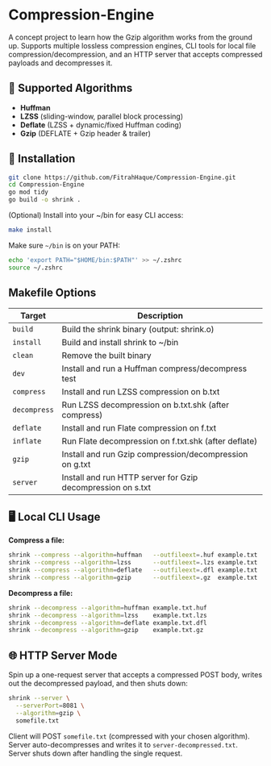 # Compression-Engine

A concept project to learn how the Gzip algorithm works from the ground up. Supports multiple lossless compression engines, CLI tools for local file compression/decompression, and an HTTP server that accepts compressed payloads and decompresses it.

## 🔧 Supported Algorithms

- **Huffman**
- **LZSS** (sliding-window, parallel block processing)
- **Deflate** (LZSS + dynamic/fixed Huffman coding)
- **Gzip** (DEFLATE + Gzip header & trailer)

## 🚀 Installation

```sh
git clone https://github.com/FitrahHaque/Compression-Engine.git
cd Compression-Engine
go mod tidy
go build -o shrink .
```

(Optional) Install into your ~/bin for easy CLI access:
```sh
make install
```

Make sure `~/bin` is on your PATH:
```sh
echo 'export PATH="$HOME/bin:$PATH"' >> ~/.zshrc
source ~/.zshrc
```

## Makefile Options

| Target      | Description                                                      |
|-------------|------------------------------------------------------------------|
| `build`     | Build the shrink binary (output: shrink.o)                       |
| `install`   | Build and install shrink to ~/bin                                |
| `clean`     | Remove the built binary                                          |
| `dev`       | Install and run a Huffman compress/decompress test               |
| `compress`  | Install and run LZSS compression on b.txt                        |
| `decompress`| Run LZSS decompression on b.txt.shk (after compress)             |
| `deflate`   | Install and run Flate compression on f.txt                       |
| `inflate`   | Run Flate decompression on f.txt.shk (after deflate)             |
| `gzip`      | Install and run Gzip compression/decompression on g.txt          |
| `server`    | Install and run HTTP server for Gzip decompression on s.txt      |

## 🖥️ Local CLI Usage

**Compress a file:**
```sh
shrink --compress --algorithm=huffman   --outfileext=.huf example.txt
shrink --compress --algorithm=lzss      --outfileext=.lzs example.txt
shrink --compress --algorithm=deflate   --outfileext=.dfl example.txt
shrink --compress --algorithm=gzip      --outfileext=.gz  example.txt
```

**Decompress a file:**
```sh
shrink --decompress --algorithm=huffman example.txt.huf
shrink --decompress --algorithm=lzss    example.txt.lzs
shrink --decompress --algorithm=deflate example.txt.dfl
shrink --decompress --algorithm=gzip    example.txt.gz
```

<!-- **Benchmark compression:**
```sh
shrink --benchmark \
  --algorithm="huffman,lzss,deflate,gzip" \
  example.txt,large.log
``` -->

## 🌐 HTTP Server Mode

Spin up a one-request server that accepts a compressed POST body, writes out the decompressed payload, and then shuts down:
```sh
shrink --server \
  --serverPort=8081 \
  --algorithm=gzip \
  somefile.txt
```

Client will POST `somefile.txt` (compressed with your chosen algorithm).  
Server auto-decompresses and writes it to `server-decompressed.txt`.  
Server shuts down after handling the single request.
